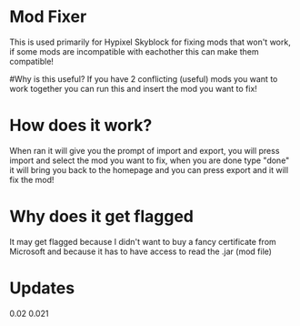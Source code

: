 # Mod Fixer
This is used primarily for Hypixel Skyblock for fixing mods that won't work, if some mods are incompatible with eachother this can make them compatible!

#Why is this useful?
If you have 2 conflicting (useful) mods you want to work together you can run this and insert the mod you want to fix!

# How does it work?
When ran it will give you the prompt of import and export, you will press import and select the mod you want to fix, when you are done type "done" it will bring you back to the homepage and you can press export and it will fix the mod!

# Why does it get flagged
It may get flagged because I didn't want to buy a fancy certificate from Microsoft and because it has to have access to read the .jar (mod file)

# Updates
0.02 
0.021
